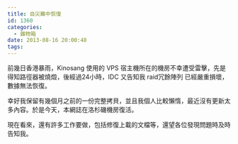 ```yaml
---
title: 自災難中恢復
id: 1360
categories:
  - 雜物箱
date: 2013-08-16 20:00:48
tags:
---
```


前幾日香港暴雨，Kinosang 使用的 VPS 宿主機所在的機房不幸遭受雷擊，先是得知路徑器被燒燬，後經過24小時，IDC 又告知我 raid冗餘陣列 已經嚴重損壞，數據無法恢復。

幸好我保留有幾個月之前的一份完整拷貝，並且我個人比較懶惰，最近沒有更新太多內容。於是今天，本網誌在洛杉磯機房復活。

現在看來，還有許多工作要做，包括修復上載的文檔等，還望各位發現問題時及時告知我。